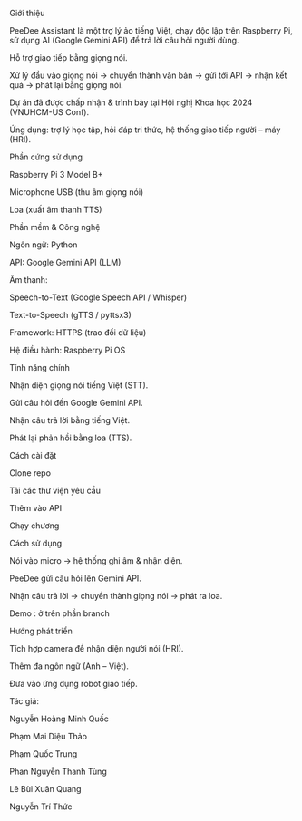 Giới thiệu

PeeDee Assistant là một trợ lý ảo tiếng Việt, chạy độc lập trên Raspberry Pi, sử dụng AI (Google Gemini API) để trả lời câu hỏi người dùng.

Hỗ trợ giao tiếp bằng giọng nói.

Xử lý đầu vào giọng nói → chuyển thành văn bản → gửi tới API → nhận kết quả → phát lại bằng giọng nói.

Dự án đã được chấp nhận & trình bày tại Hội nghị Khoa học 2024 (VNUHCM-US Conf).

Ứng dụng: trợ lý học tập, hỏi đáp tri thức, hệ thống giao tiếp người – máy (HRI).

Phần cứng sử dụng

Raspberry Pi 3 Model B+

Microphone USB (thu âm giọng nói)

Loa (xuất âm thanh TTS)

Phần mềm & Công nghệ

Ngôn ngữ: Python

API: Google Gemini API (LLM)

Âm thanh:

Speech-to-Text (Google Speech API / Whisper)

Text-to-Speech (gTTS / pyttsx3)

Framework: HTTPS (trao đổi dữ liệu)

Hệ điều hành: Raspberry Pi OS

Tính năng chính

Nhận diện giọng nói tiếng Việt (STT).

Gửi câu hỏi đến Google Gemini API.

Nhận câu trả lời bằng tiếng Việt.

Phát lại phản hồi bằng loa (TTS).

Cách cài đặt

Clone repo

Tải các thư viện yêu cầu

Thêm vào API

Chạy chương 

Cách sử dụng

Nói vào micro → hệ thống ghi âm & nhận diện.

PeeDee gửi câu hỏi lên Gemini API.

Nhận câu trả lời → chuyển thành giọng nói → phát ra loa.

Demo : ở trên phần branch

Hướng phát triển

Tích hợp camera để nhận diện người nói (HRI).

Thêm đa ngôn ngữ (Anh – Việt).

Đưa vào ứng dụng robot giao tiếp.

Tác giả:

Nguyễn Hoàng Minh Quốc

Phạm Mai Diệu Thảo

Phạm Quốc Trung

Phan Nguyễn Thanh Tùng

Lê Bùi Xuân Quang

Nguyễn Trí Thức
